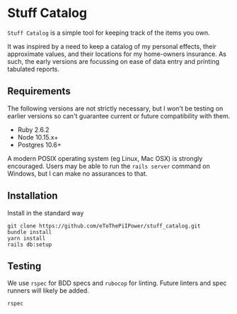 # Stuff Catalog

`Stuff Catalog` is a simple tool for keeping track of the items you own.

It was inspired by a need to keep a catalog of my personal effects, their
approximate values, and their locations for my home-owners insurance. As such,
the early versions are focussing on ease of data entry and printing tabulated
reports.

## Requirements

The following versions are not strictly necessary, but I won't be testing on
earlier versions so can't guarantee current or future compatibility with them.

* Ruby 2.6.2
* Node 10.15.x+
* Postgres 10.6+

A modern POSIX operating system (eg Linux, Mac OSX) is strongly encouraged.
Users may be able to run the `rails server` command on Windows, but I can make
no assurances to that.

## Installation

Install in the standard way

```
git clone https://github.com/eToThePiIPower/stuff_catalog.git
bundle install
yarn install
rails db:setup
```

## Testing

We use `rspec` for BDD specs and `rubocop` for linting. Future linters and spec
runners will likely be added.

```
rspec
```
